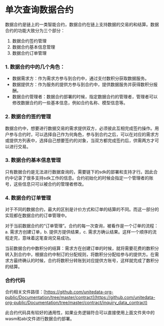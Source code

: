 # 单次查询数据合约

数据合约是链上的一类智能合约，数据合约在链上支持数据的交易的和结算。数据合约的功能大致分为三个部分：

1. 数据合约签约管理
2. 数据合约基本信息管理
3. 数据合约订单管理

### 1. 数据合约中的几个角色：

* 数据需求方：作为需求方参与到合约中，通过支付数积分获取数据服务。
* 数据提供方：作为服务的提供方参与到合约中，提供数据服务并获得数积分报酬。
* 数据合约管理者：数据合约部署的时候，指定数据合约的管理者，管理者可以修改数据合约的一些基本信息，例如合约名称、模型信息等。

### 2. 数据合约签约管理
数据合约中，想要进行数据交易的需求提供双方，必须彼此互相完成签约操作。用户参与合约时，可以选择自己作为何角色，参与到合约之后，可以在对应的需求方或提供方列表中，选择自己想要签约的对象，当双方都完成签约后，供需两方才可以进行交易。


### 3. 数据合约基本信息管理
只有数据合约是无法进行数据查询的，需要链下的sdk的部署和支持才行。因此合约中记录了很多支持sdk工作的信息。合约初始化的时候会指定一个管理者的账号，这些信息只可以被合约的管理者修改。

### 4. 数据合约订单管理

对于不同的数据合约，最大的区别是计价方式和订单的结算的不同。而这一部分的实现都在数据合约的订单管理中。

对于当前数据合约的“订单管理”。合约的每一次查询，被看作是一个订单的流程：a. 需求方创建订单，b. 提供方提供结果，c. 需求方确认结果。这样一个顺序的流程走完，意味着这笔查询交易成功。

当前数据合约中数积分的结算：需求方在创建订单的时候，就将需要花费的数积分转入到合约中，根据合约中制订的分配规则，将数积分分配给参与的提供方。在需求方最终确认的时候，合约将数积分转账到对应提供方账号，这样就完成了数积分的结算。

### 合约代码

合约相关文件路径：[https://github.com/unitedata-org-public/Documentation/tree/master/contract](https://github.com/unitedata-org-public/Documentation/tree/master/contract/inquiry_data_contract)

此合约代码具有较好的通用性，如果业务逻辑符合可以直接使用上面文件夹中的wasm和abi文件进行数据合约部署。


